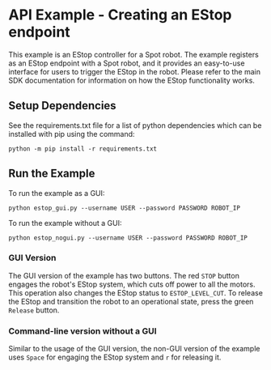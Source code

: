 <!--
Copyright (c) 2020 Boston Dynamics, Inc.  All rights reserved.

Downloading, reproducing, distributing or otherwise using the SDK Software
is subject to the terms and conditions of the Boston Dynamics Software
Development Kit License (20191101-BDSDK-SL).
-->

# API Example - Creating an EStop endpoint

This example is an EStop controller for a Spot robot. The example registers as an EStop endpoint
with a Spot robot, and it provides an easy-to-use interface for users to trigger the EStop in the
robot. Please refer to the main SDK documentation for information on how the EStop functionality
works.

## Setup Dependencies

See the requirements.txt file for a list of python dependencies which can be installed with pip
using the command:

```
python -m pip install -r requirements.txt
```

## Run the Example

To run the example as a GUI:
```
python estop_gui.py --username USER --password PASSWORD ROBOT_IP
```
To run the example without a GUI:
```
python estop_nogui.py --username USER --password PASSWORD ROBOT_IP
```

### GUI Version
The GUI version of the example has two buttons. The red `STOP` button
engages the robot's EStop system, which cuts off power to all the motors. This operation also
changes the EStop status to `ESTOP_LEVEL_CUT`. To release the EStop and transition the robot to
an operational state, press the green `Release` button.

### Command-line version without a GUI
Similar to the usage of the GUI version, the non-GUI version of the example uses `Space` for
engaging the EStop system and `r` for releasing it. 
